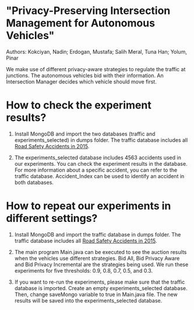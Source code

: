 # "Privacy-Preserving Intersection Management for Autonomous Vehicles"
Authors: Kokciyan, Nadin; Erdogan, Mustafa; Salih Meral, Tuna Han; Yolum, Pinar

We make use of different privacy-aware strategies to regulate the traffic at junctions. The autonomous vehicles bid with their information. An Intersection Manager decides which vehicle should move first.

# How to check the experiment results?

1. Install MongoDB and import the two databases (traffic and experiments_selected) in dumps folder. The traffic database includes all [Road Safety Accidents in 2015](https://data.gov.uk/dataset/road-accidents-safety-data). 

2. The experiments_selected database includes 4563 accidents used in our experiments. You can check the experiment results in the database. For more information about a specific accident, you can refer to the traffic database. Accident_Index can be used to identify an accident in both databases. 

# How to repeat our experiments in different settings?

1. Install MongoDB and import the traffic database in dumps folder. The traffic database includes all [Road Safety Accidents in 2015](https://data.gov.uk/dataset/road-accidents-safety-data). 

2. The main program Main.java can be executed to see the auction results when the vehicles use different strategies. Bid All, Bid Privacy Aware and Bid Privacy Incremental are the strategies being used. We run these experiments for five thresholds: 0.9, 0.8, 0.7, 0.5, and 0.3. 

3. If you want to re-run the experiments, please make sure that the traffic database is imported. Create an empty experiments_selected database. Then, change saveMongo variable to true in Main.java file. The new results will be saved into the experiments_selected database. 